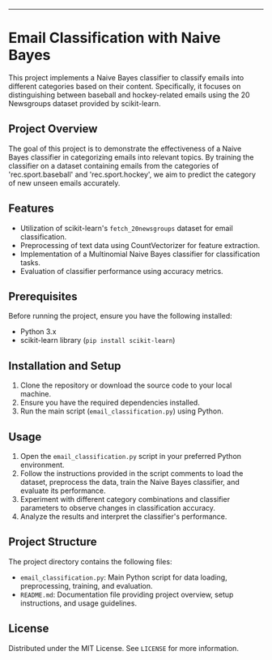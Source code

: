 
---

# Email Classification with Naive Bayes

This project implements a Naive Bayes classifier to classify emails into different categories based on their content. Specifically, it focuses on distinguishing between baseball and hockey-related emails using the 20 Newsgroups dataset provided by scikit-learn.

## Project Overview

The goal of this project is to demonstrate the effectiveness of a Naive Bayes classifier in categorizing emails into relevant topics. By training the classifier on a dataset containing emails from the categories of 'rec.sport.baseball' and 'rec.sport.hockey', we aim to predict the category of new unseen emails accurately.

## Features

- Utilization of scikit-learn's `fetch_20newsgroups` dataset for email classification.
- Preprocessing of text data using CountVectorizer for feature extraction.
- Implementation of a Multinomial Naive Bayes classifier for classification tasks.
- Evaluation of classifier performance using accuracy metrics.

## Prerequisites

Before running the project, ensure you have the following installed:

- Python 3.x
- scikit-learn library (`pip install scikit-learn`)

## Installation and Setup

1. Clone the repository or download the source code to your local machine.
2. Ensure you have the required dependencies installed.
3. Run the main script (`email_classification.py`) using Python.

## Usage

1. Open the `email_classification.py` script in your preferred Python environment.
2. Follow the instructions provided in the script comments to load the dataset, preprocess the data, train the Naive Bayes classifier, and evaluate its performance.
3. Experiment with different category combinations and classifier parameters to observe changes in classification accuracy.
4. Analyze the results and interpret the classifier's performance.

## Project Structure

The project directory contains the following files:

- `email_classification.py`: Main Python script for data loading, preprocessing, training, and evaluation.
- `README.md`: Documentation file providing project overview, setup instructions, and usage guidelines.

## License

Distributed under the MIT License. See `LICENSE` for more information.

